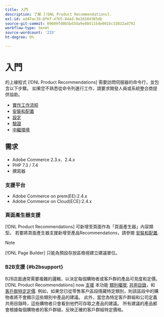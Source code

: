 ```yaml
---
title: 入門
description: 了解 [!DNL Product Recommendations].
exl-id: ad47ac39-8f6f-4765-84ad-9e3d104385db
source-git-commit: 09609fd0b5bd3da9e884115de001bc33832ad792
workflow-type: tm+mt
source-wordcount: '233'
ht-degree: 0%

---
```


# 入門

的上線程式 [!DNL Product Recommendations] 需要訪問伺服器的命令行，並包含以下步驟。 如果您不熟悉從命令列進行工作，請要求開發人員或系統整合商提供協助。

- [實作工作流程](implementation-workflow.md)
- [安裝和配置](install-configure.md)
- [設定](settings.md)
- [驗證](verify.md)
- [中繼環境](staging-environment.md)

## 需求

- Adobe Commerce 2.3.x、2.4.x
- PHP 7.3 / 7.4
- 撰寫器

### 支援平台

- Adobe Commerce on prem(EE):2.4.x
- Adobe Commerce on Cloud(ECE):2.4.x

### 頁面產生器支援

[!DNL Product Recommendations] 可新增至頁面作為「頁面產生器」內容類型。 若要將頁面產生器支援新增至產品Recommendations，請參閱 [安裝和配置](install-configure.md).

>[!NOTE]
>
>[!DNL Page Builder] 只能為預設存放區檢視建立建議單位。

### B2B支援 {#b2bsupport}

B2B店面通常需要複雜的邏輯，以決定每個購物者或客戶群的產品可見度和定價。 [!DNL Product Recommendations] now [支援](release-notes.md) 本功能 [類別權限](https://docs.magento.com/user-guide/catalog/category-permissions.html), [共用目錄](https://docs.magento.com/user-guide/catalog/catalog-shared.html)，和 [客戶群特定定價](https://docs.magento.com/user-guide/catalog/pricing-advanced.html). 例如，如果您已從零售客戶區段隱藏特定類別，則該區段中的購物者將不會顯示這些類別中產品的建議。 此外，當您為特定客戶群組和公司定義共用目錄時，這些購物者只會看到他們可存取之產品的建議。 所有建議的產品都會根據每個購物者的客戶群組，反映正確的客戶群組特定價格。
